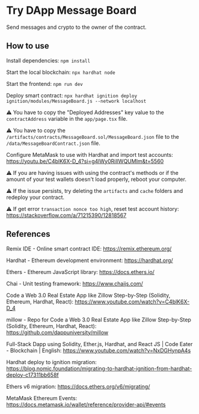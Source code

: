 # Try DApp Message Board

Send messages and crypto to the owner of the contract.

## How to use

Install dependencies: `npm install`

Start the local blockchain: `npx hardhat node`

Start the frontend: `npm run dev`

Deploy smart contract: `npx hardhat ignition deploy ignition/modules/MessageBoard.js --network localhost`

⚠️ You have to copy the "Deployed Addresses" key value to the `contractAddress` variable in the `app/page.tsx` file.

⚠️ You have to copy the `/artifacts/contracts/MessageBoard.sol/MessageBoard.json` file to the `/data/MessageBoardContract.json` file.

Configure MetaMask to use with Hardhat and import test accounts: https://youtu.be/C4blK6X-D_4?si=g4IWy0RiIlWQUMIm&t=5560

⚠️ If you are having issues with using the contract's methods or if the amount of your test wallets doesn't load properly, reboot your computer.

⚠️ If the issue persists, try deleting the `artifacts` and `cache` folders and redeploy your contract.

⚠️ If get error `transaction nonce too high`, reset test account history: https://stackoverflow.com/a/71215390/12818567

## References

Remix IDE - Online smart contract IDE: https://remix.ethereum.org/

Hardhat - Ethereum development environment: https://hardhat.org/

Ethers - Ethereum JavaScript library: https://docs.ethers.io/

Chai - Unit testing framework: https://www.chaijs.com/

Code a Web 3.0 Real Estate App like Zillow Step-by-Step (Solidity, Ethereum, Hardhat, React): https://www.youtube.com/watch?v=C4blK6X-D_4

millow - Repo for Code a Web 3.0 Real Estate App like Zillow Step-by-Step (Solidity, Ethereum, Hardhat, React): https://github.com/dappuniversity/millow

Full-Stack Dapp using Solidity, Ether.js, Hardhat, and React JS | Code Eater - Blockchain | English: https://www.youtube.com/watch?v=NxDGHynpA4s

Hardhat deploy to ignition migration: https://blog.nomic.foundation/migrating-to-hardhat-ignition-from-hardhat-deploy-c17311bb658f

Ethers v6 migration: https://docs.ethers.org/v6/migrating/

MetaMask Ethereum Events: https://docs.metamask.io/wallet/reference/provider-api/#events
